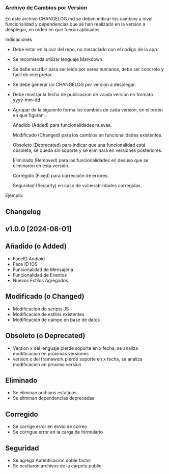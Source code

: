 ### Archivo de Cambios por Version ###

En este archivo CHANGELOG.md se deben indicar los cambios a nivel funcionalidad y dependencias que se han realizado en la version a desplegar, en orden en que fueron aplicados

Indicaciones

- Debe estar en la raiz del repo, no mezaclado con el codigo de la app.
- Se recomienda utilizar lenguaje Markdown.
- Se debe escribir para ser leido por seres humanos, debe ser concreto y facil de interpretar.
- Se debe generar un CHANGELOG por version a desplegar.
- Debe mostrar la fecha de publicacion de vcada version en formato yyyy-mm-dd
- Agrupar de la siguiente forma los cambios de cada version, en el orden en que figuran:


    Añadido (Added) para funcionalidades nuevas.

    Modificado (Changed) para los cambios en funcionalidades existentes.

    Obsoleto (Deprecated) para indicar que una funcionalidad está obsoleta, se queda sin soporte y se eliminará en versiones posteriores.

    Eliminado (Removed) para las funcionalidades en desuso que se eliminaron en esta versión.

    Corregido (Fixed) para corrección de errores.

    Seguridad (Security) en caso de vulnerabilidades corregidas.


Ejemplo:

## Changelog ##

## v1.0.0 [2024-08-01]

## Añadido (o Added)
- FaceID Andioid
- Face ID IOS
- Funcionalidad de Mensajeria
- Funcionalidad de Eventos
- Nuevos Estilos Agregados

## Modificado (o Changed)
- Modificacion de scripts JS
- Modificacion de estilos existentes
- Modificacion de campo en base de datos

## Obsoleto (o Deprecated)
- Version x del lenguaje pierde soporte en x fecha, se analiza modificacion en proximas versiones
- version x del framework pierde soporte en x fecha, se analiza modificacion en proxima version

## Eliminado 
- Se eliminan archivos estaticos
- Se eliminan dependencias deprecadas

## Corregido
- Se corrige error en envio de correo
- Se corrigue error en la carga de formulario

## Seguridad
- Se agrega Autenticacion doble factor
- Se ocultaron archivos de la carpeta public

